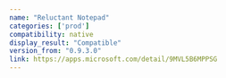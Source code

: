 ```yaml
---
name: "Reluctant Notepad"
categories: ['prod']
compatibility: native
display_result: "Compatible"
version_from: "0.9.3.0"
link: https://apps.microsoft.com/detail/9MVL5B6MPPSG
---
```

